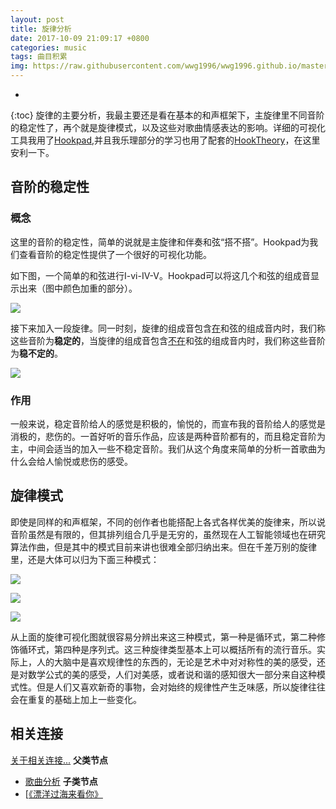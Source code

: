 ```yaml
---
layout: post
title: 旋律分析
date: 2017-10-09 21:09:17 +0800
categories: music
tags: 曲目积累
img: https://raw.githubusercontent.com/wwg1996/wwg1996.github.io/master/images/music.jpg
---
```

* 
{:toc}
旋律的主要分析，我最主要还是看在基本的和声框架下，主旋律里不同音阶的稳定性了，再个就是旋律模式，以及这些对歌曲情感表达的影响。详细的可视化工具我用了[Hookpad](https://www.hooktheory.com/site),并且我乐理部分的学习也用了配套的[HookTheory](https://www.hooktheory.com/site)，在这里安利一下。

## 音阶的稳定性

### 概念

这里的音阶的稳定性，简单的说就是主旋律和伴奏和弦“搭不搭”。Hookpad为我们查看音阶的稳定性提供了一个很好的可视化功能。

如下图，一个简单的和弦进行I-vi-IV-V。Hookpad可以将这几个和弦的组成音显示出来（图中颜色加重的部分）。

![](https://raw.githubusercontent.com/wwg1996/wwg1996.github.io/master/images/aa2.png)

接下来加入一段旋律。同一时刻，旋律的组成音包含<u>在</u>和弦的组成音内时，我们称这些音阶为**稳定的**，当旋律的组成音包含<u>不在</u>和弦的组成音内时，我们称这些音阶为**稳不定的**。

![](https://raw.githubusercontent.com/wwg1996/wwg1996.github.io/master/images/aa1.png)

### 作用

一般来说，稳定音阶给人的感觉是积极的，愉悦的，而宣布我的音阶给人的感觉是消极的，悲伤的。一首好听的音乐作品，应该是两种音阶都有的，而且稳定音阶为主，中间会适当的加入一些不稳定音阶。我们从这个角度来简单的分析一首歌曲为什么会给人愉悦或悲伤的感受。

## 旋律模式

即使是同样的和声框架，不同的创作者也能搭配上各式各样优美的旋律来，所以说音阶虽然是有限的，但其排列组合几乎是无穷的，虽然现在人工智能领域也在研究算法作曲，但是其中的模式目前来讲也很难全部归纳出来。但在千差万别的旋律里，还是大体可以归为下面三种模式：

![](https://raw.githubusercontent.com/wwg1996/wwg1996.github.io/master/images/2017/09/b.png)

![](https://raw.githubusercontent.com/wwg1996/wwg1996.github.io/master/images/2017/09/b1.png)

![](https://raw.githubusercontent.com/wwg1996/wwg1996.github.io/master/images/2017/09/b3.png)

从上面的旋律可视化图就很容易分辨出来这三种模式，第一种是循环式，第二种修饰循环式，第四种是序列式。这三种旋律类型基本上可以概括所有的流行音乐。实际上，人的大脑中是喜欢规律性的东西的，无论是艺术中对对称性的美的感受，还是对数学公式的美的感受，人们对美感，或者说和谐的感知很大一部分来自这种模式性。但是人们又喜欢新奇的事物，会对始终的规律性产生乏味感，所以旋律往往会在重复的基础上加上一些变化。

## 相关连接

[关于相关连接...](https://wwg1996.github.io/pkm/2017/10/09/wzdjg.html)
 **父类节点**
- [歌曲分析](https://wwg1996.github.io/music/2017/10/09/gqfx.html)
**子类节点**
- [[《漂洋过海来看你》 ](https://wwg1996.github.io/music/2017/10/09/flower.html)